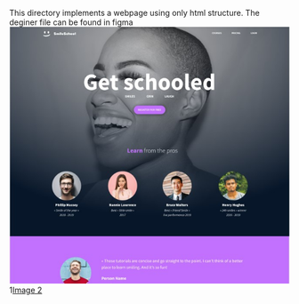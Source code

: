 This directory implements a webpage using only html structure.
The deginer file can be found in figma
![Image 1](images/image1.jpg)
1[Image 2](images/image2.jpg)